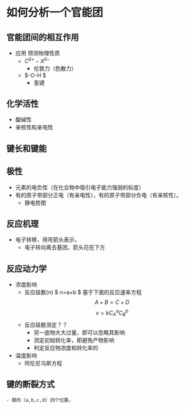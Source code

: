 # 如何分析一个官能团

## 官能团间的相互作用
- 应用 预测物理性质
    - $C^{\delta +}-X^{\delta -}$
        - 伦敦力（色散力）
    - $-O-H $
        - 氢键
## 化学活性
- 酸碱性
- 亲核性和亲电性


## 键长和键能

## 极性
- 元素的电负性（在化合物中吸引电子能力强弱的标度）
- 有的原子带部分正电（有亲电性），有的原子带部分负电（有亲核性）。
    - 静电势图

## 反应机理
- 电子转移，用弯箭头表示， 
    - 电子转向离去基团，箭头花在下方

## 反应动力学
- 浓度影响
    - 反应级数(n) $ n=a+b $ 基于下面的反应速率方程
    $$ A+B = C+D $$
    $$ v=kC_A^aC_B^b $$
    - 反应级数测定？？
        - 另一底物大大过量，即可以忽略其影响
        - 测定初始转化率，即避免产物影响
        - 判定反应物浓度和转化率的
- 温度影响
    - 阿伦尼乌斯方程

## 键的断裂方式
    - 醇的（a,b,c,d) 四个位置。